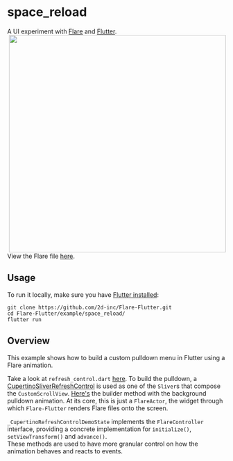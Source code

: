 # space_reload

A UI experiment with [Flare](https://www.2dimensions.com) and [Flutter](https://www.flutter.io).
<img align="right" height="500" src="https://i.imgur.com/ThYExoF.gif">

View the Flare file [here](https://www.2dimensions.com/a/pollux/files/flare/space-demo).

## Usage

To run it locally, make sure you have [Flutter installed](https://flutter.io/docs/get-started/install):
```
git clone https://github.com/2d-inc/Flare-Flutter.git
cd Flare-Flutter/example/space_reload/
flutter run
```

## Overview

This example shows how to build a custom pulldown menu in Flutter using a Flare animation.

Take a look at `refresh_control.dart` [here](lib/refresh_control.dart#L133). To build the pulldown, a [CupertinoSliverRefreshControl](https://docs.flutter.io/flutter/cupertino/CupertinoSliverRefreshControl-class.html) is used as one of the `Sliver`s that compose the `CustomScrollView`. [Here's](lib/refresh_control.dart#L90) the builder method with the background pulldown animation. At its core, this is just a `FlareActor`, the widget through which `Flare-Flutter` renders Flare files onto the screen.

`_CupertinoRefreshControlDemoState` implements the `FlareController` interface, providing a concrete implementation for `initialize()`, `setViewTransform()` and `advance()`.<br/>
These methods are used to have more granular control on how the animation behaves and reacts to events.
